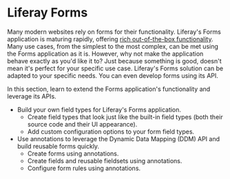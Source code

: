 # Liferay Forms [](id=liferay-forms)

Many modern websites rely on forms for their functionality. Liferay's Forms
application is maturing rapidly, offering [rich out-of-the-box
functionality](/discover/portal/-/knowledge_base/7-0/collecting-information-from-users).
Many use cases, from the simplest to the most complex, can be met using the
Forms application as it is. However, why not make the application behave exactly
as you'd like it to? Just because something is good, doesn't mean it's perfect
for your specific use case. Liferay's Forms solution can be adapted to your
specific needs. You can even develop forms using its API.

In this section, learn to extend the Forms application's functionality and
leverage its APIs.

- Build your own field types for Liferay's Forms application.
    - Create field types that look just like the built-in field types (both
        their source code and their UI appearance).
    - Add custom configuration options to your form field types.
- Use annotations to leverage the Dynamic Data Mapping (DDM) API and build
    reusable forms quickly.
    - Create forms using annotations.
    - Create fields and reusable fieldsets using annotations.
    - Configure form rules using annotations.
